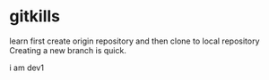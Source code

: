 # gitkills
learn first create origin repository and then clone to local repository
Creating a new branch is quick.

i am dev1
